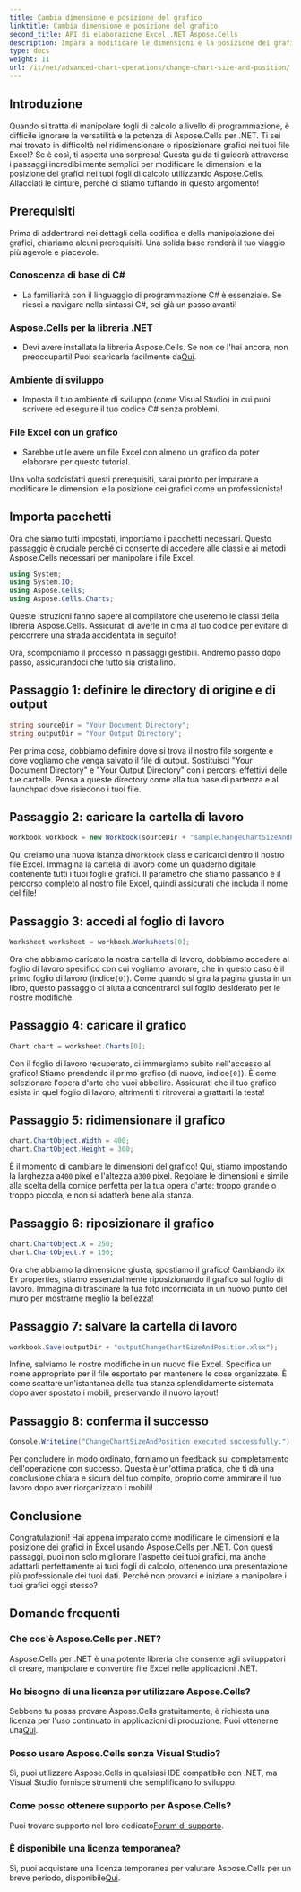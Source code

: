 ```yaml
---
title: Cambia dimensione e posizione del grafico
linktitle: Cambia dimensione e posizione del grafico
second_title: API di elaborazione Excel .NET Aspose.Cells
description: Impara a modificare le dimensioni e la posizione dei grafici in Excel utilizzando Aspose.Cells per .NET con questa guida facile da seguire.
type: docs
weight: 11
url: /it/net/advanced-chart-operations/change-chart-size-and-position/
---
```

## Introduzione

Quando si tratta di manipolare fogli di calcolo a livello di programmazione, è difficile ignorare la versatilità e la potenza di Aspose.Cells per .NET. Ti sei mai trovato in difficoltà nel ridimensionare o riposizionare grafici nei tuoi file Excel? Se è così, ti aspetta una sorpresa! Questa guida ti guiderà attraverso i passaggi incredibilmente semplici per modificare le dimensioni e la posizione dei grafici nei tuoi fogli di calcolo utilizzando Aspose.Cells. Allacciati le cinture, perché ci stiamo tuffando in questo argomento!

## Prerequisiti

Prima di addentrarci nei dettagli della codifica e della manipolazione dei grafici, chiariamo alcuni prerequisiti. Una solida base renderà il tuo viaggio più agevole e piacevole.

### Conoscenza di base di C#
- La familiarità con il linguaggio di programmazione C# è essenziale. Se riesci a navigare nella sintassi C#, sei già un passo avanti!

### Aspose.Cells per la libreria .NET
-  Devi avere installata la libreria Aspose.Cells. Se non ce l'hai ancora, non preoccuparti! Puoi scaricarla facilmente da[Qui](https://releases.aspose.com/cells/net/).

### Ambiente di sviluppo
- Imposta il tuo ambiente di sviluppo (come Visual Studio) in cui puoi scrivere ed eseguire il tuo codice C# senza problemi.

### File Excel con un grafico
- Sarebbe utile avere un file Excel con almeno un grafico da poter elaborare per questo tutorial.

Una volta soddisfatti questi prerequisiti, sarai pronto per imparare a modificare le dimensioni e la posizione dei grafici come un professionista!

## Importa pacchetti

Ora che siamo tutti impostati, importiamo i pacchetti necessari. Questo passaggio è cruciale perché ci consente di accedere alle classi e ai metodi Aspose.Cells necessari per manipolare i file Excel.

```csharp
using System;
using System.IO;
using Aspose.Cells;
using Aspose.Cells.Charts;
```

Queste istruzioni fanno sapere al compilatore che useremo le classi della libreria Aspose.Cells. Assicurati di averle in cima al tuo codice per evitare di percorrere una strada accidentata in seguito!

Ora, scomponiamo il processo in passaggi gestibili. Andremo passo dopo passo, assicurandoci che tutto sia cristallino.

## Passaggio 1: definire le directory di origine e di output

```csharp
string sourceDir = "Your Document Directory";
string outputDir = "Your Output Directory";
```

Per prima cosa, dobbiamo definire dove si trova il nostro file sorgente e dove vogliamo che venga salvato il file di output. Sostituisci "Your Document Directory" e "Your Output Directory" con i percorsi effettivi delle tue cartelle. Pensa a queste directory come alla tua base di partenza e al launchpad dove risiedono i tuoi file.

## Passaggio 2: caricare la cartella di lavoro

```csharp
Workbook workbook = new Workbook(sourceDir + "sampleChangeChartSizeAndPosition.xlsx");
```

 Qui creiamo una nuova istanza di`Workbook` class e caricarci dentro il nostro file Excel. Immagina la cartella di lavoro come un quaderno digitale contenente tutti i tuoi fogli e grafici. Il parametro che stiamo passando è il percorso completo al nostro file Excel, quindi assicurati che includa il nome del file!

## Passaggio 3: accedi al foglio di lavoro

```csharp
Worksheet worksheet = workbook.Worksheets[0];
```

 Ora che abbiamo caricato la nostra cartella di lavoro, dobbiamo accedere al foglio di lavoro specifico con cui vogliamo lavorare, che in questo caso è il primo foglio di lavoro (indice`[0]`). Come quando si gira la pagina giusta in un libro, questo passaggio ci aiuta a concentrarci sul foglio desiderato per le nostre modifiche.

## Passaggio 4: caricare il grafico

```csharp
Chart chart = worksheet.Charts[0];
```

Con il foglio di lavoro recuperato, ci immergiamo subito nell'accesso al grafico! Stiamo prendendo il primo grafico (di nuovo, indice`[0]`). È come selezionare l'opera d'arte che vuoi abbellire. Assicurati che il tuo grafico esista in quel foglio di lavoro, altrimenti ti ritroverai a grattarti la testa!

## Passaggio 5: ridimensionare il grafico

```csharp
chart.ChartObject.Width = 400;
chart.ChartObject.Height = 300;
```

 È il momento di cambiare le dimensioni del grafico! Qui, stiamo impostando la larghezza a`400` pixel e l'altezza a`300` pixel. Regolare le dimensioni è simile alla scelta della cornice perfetta per la tua opera d'arte: troppo grande o troppo piccola, e non si adatterà bene alla stanza.

## Passaggio 6: riposizionare il grafico

```csharp
chart.ChartObject.X = 250;
chart.ChartObject.Y = 150;
```

 Ora che abbiamo la dimensione giusta, spostiamo il grafico! Cambiando il`X` E`Y` properties, stiamo essenzialmente riposizionando il grafico sul foglio di lavoro. Immagina di trascinare la tua foto incorniciata in un nuovo punto del muro per mostrarne meglio la bellezza!

## Passaggio 7: salvare la cartella di lavoro

```csharp
workbook.Save(outputDir + "outputChangeChartSizeAndPosition.xlsx");
```

Infine, salviamo le nostre modifiche in un nuovo file Excel. Specifica un nome appropriato per il file esportato per mantenere le cose organizzate. È come scattare un'istantanea della tua stanza splendidamente sistemata dopo aver spostato i mobili, preservando il nuovo layout!

## Passaggio 8: conferma il successo

```csharp
Console.WriteLine("ChangeChartSizeAndPosition executed successfully.");
```

Per concludere in modo ordinato, forniamo un feedback sul completamento dell'operazione con successo. Questa è un'ottima pratica, che ti dà una conclusione chiara e sicura del tuo compito, proprio come ammirare il tuo lavoro dopo aver riorganizzato i mobili!

## Conclusione

Congratulazioni! Hai appena imparato come modificare le dimensioni e la posizione dei grafici in Excel usando Aspose.Cells per .NET. Con questi passaggi, puoi non solo migliorare l'aspetto dei tuoi grafici, ma anche adattarli perfettamente ai tuoi fogli di calcolo, ottenendo una presentazione più professionale dei tuoi dati. Perché non provarci e iniziare a manipolare i tuoi grafici oggi stesso? 

## Domande frequenti

### Che cos'è Aspose.Cells per .NET?  
Aspose.Cells per .NET è una potente libreria che consente agli sviluppatori di creare, manipolare e convertire file Excel nelle applicazioni .NET.

### Ho bisogno di una licenza per utilizzare Aspose.Cells?  
 Sebbene tu possa provare Aspose.Cells gratuitamente, è richiesta una licenza per l'uso continuato in applicazioni di produzione. Puoi ottenerne una[Qui](https://purchase.aspose.com/buy).

### Posso usare Aspose.Cells senza Visual Studio?  
Sì, puoi utilizzare Aspose.Cells in qualsiasi IDE compatibile con .NET, ma Visual Studio fornisce strumenti che semplificano lo sviluppo.

### Come posso ottenere supporto per Aspose.Cells?  
 Puoi trovare supporto nel loro dedicato[Forum di supporto](https://forum.aspose.com/c/cells/9).

### È disponibile una licenza temporanea?  
 Sì, puoi acquistare una licenza temporanea per valutare Aspose.Cells per un breve periodo, disponibile[Qui](https://purchase.aspose.com/temporary-license/).